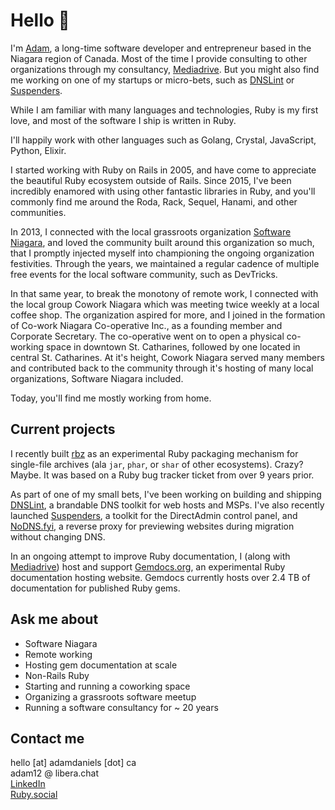 # Hello 👋

I'm [Adam][1], a long-time software developer and entrepreneur based in
the Niagara region of Canada. Most of the time I provide consulting to other
organizations through my consultancy, [Mediadrive][2]. But you might also find
me working on one of my startups or micro-bets, such as [DNSLint][3] or [Suspenders][5].

While I am familiar with many languages and technologies, Ruby is my first love,
and most of the software I ship is written in Ruby.

I'll happily work with other languages such as Golang, Crystal, JavaScript, Python,
Elixir.

I started working with Ruby on Rails in 2005, and have come to appreciate the
beautiful Ruby ecosystem outside of Rails. Since 2015, I've been incredibly enamored
with using other fantastic libraries in Ruby, and you'll commonly find me around
the Roda, Rack, Sequel, Hanami, and other communities.

In 2013, I connected with the local grassroots organization [Software Niagara][4],
and loved the community built around this organization so much, that I promptly
injected myself into championing the ongoing organization festivities. Through
the years, we maintained a regular cadence of multiple free events for the local
software community, such as DevTricks.

In that same year, to break the monotony of remote work, I connected with the local
group Cowork Niagara which was meeting twice weekly at a local coffee shop.
The organization aspired for more, and I joined in the formation of
Co-work Niagara Co-operative Inc., as a founding member and Corporate Secretary.
The co-operative went on to open a physical co-working space in downtown
St. Catharines, followed by one located in central St. Catharines. At it's height,
Cowork Niagara served many members and contributed back to the community through
it's hosting of many local organizations, Software Niagara included.

Today, you'll find me mostly working from home.

## Current projects

I recently built [rbz][5] as an experimental Ruby packaging mechanism for
single-file archives (ala `jar`, `phar`, or `shar` of other ecosystems). Crazy?
Maybe. It was based on a Ruby bug tracker ticket from over 9 years prior.

As part of one of my small bets, I've been working on building and shipping
[DNSLint][3], a brandable DNS toolkit for web hosts and MSPs. I've also recently
launched [Suspenders][5], a toolkit for the DirectAdmin control panel, and
[NoDNS.fyi][7], a reverse proxy for previewing websites during migration without
changing DNS.

In an ongoing attempt to improve Ruby documentation, I (along with [Mediadrive][2])
host and support [Gemdocs.org](https://gemdocs.org), an experimental Ruby
documentation hosting website. Gemdocs currently hosts over 2.4 TB of documentation
for published Ruby gems.

## Ask me about

* Software Niagara
* Remote working
* Hosting gem documentation at scale
* Non-Rails Ruby
* Starting and running a coworking space
* Organizing a grassroots software meetup
* Running a software consultancy for ~ 20 years

## Contact me

hello [at] adamdaniels [dot] ca  
adam12 @ libera.chat  
[LinkedIn](https://www.linkedin.com/in/adamrdaniels/)  
[Ruby.social](https://ruby.social/@adam12)  


[1]: https://adamdaniels.ca
[2]: https://mediadrive.ca
[3]: https://dnslint.com
[4]: https://softwareniagara.com
[5]: https://github.com/adam12/rbz
[6]: https://suspenders.app
[7]: https://nodns.fyi
